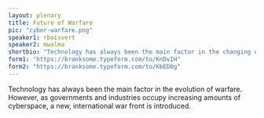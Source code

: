```yaml
---
layout: plenary
title: Future of Warfare
pic: "cyber-warfare.png"
speaker1: rboisvert
speaker2: mwalma
shortbio: "Technology has always been the main factor in the changing of warfare, however as governments and industries increasingly occupy cyber space, a new, international war front is introduced."
form1: "https://branksome.typeform.com/to/KnDvIH"
form2: "https://branksome.typeform.com/to/KbED0g"
---
```


Technology has always been the main factor in the evolution of warfare. However, as governments and industries occupy increasing amounts of cyberspace, a new, international war front is introduced.
